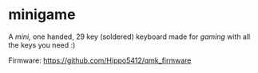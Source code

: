 # minigame
A *mini,* one handed, 29 key (soldered) keyboard made for *gaming* with all the keys you need :)

Firmware:
https://github.com/Hippo5412/qmk_firmware
